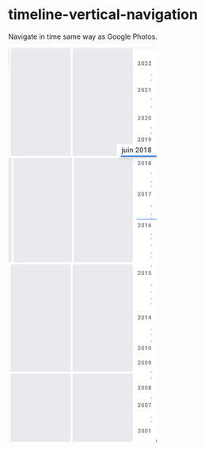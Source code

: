 # timeline-vertical-navigation

Navigate in time same way as Google Photos.

[<img src="example/screenshot.png" width="300" alt=""/>](https://timeline-vertical-navigation.herokuapp.com/)
